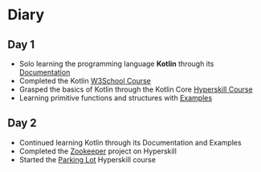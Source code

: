 # Diary

## Day 1

+ Solo learning the programming language **Kotlin** through its [Documentation](https://kotlinlang.org/docs/home.html)
+ Completed the Kotlin [W3School Course](https://www.w3schools.com/kotlin/exercise.php)
+ Grasped the basics of Kotlin through the Kotlin Core [Hyperskill Course](https://hyperskill.org/tracks/18)
+ Learning primitive functions and structures with [Examples](https://play.kotlinlang.org/byExample)

## Day 2

+ Continued learning Kotlin through its Documentation and Examples
+ Completed the [Zookeeper](https://hyperskill.org/projects/196) project on Hyperskill
+ Started the [Parking Lot](https://hyperskill.org/projects/75) Hyperskill course
